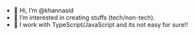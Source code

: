 - 👋 Hi, I’m @khannasid
- 👀 I’m interested in creating stuffs (tech/non-tech). 
- 🌱 I work with TypeScript/JavaScript and its not easy for sure!!

<!---
khannasid/khannasid is a ✨ special ✨ repository because its `README.md` (this file) appears on your GitHub profile.
You can click the Preview link to take a look at your changes.
--->
